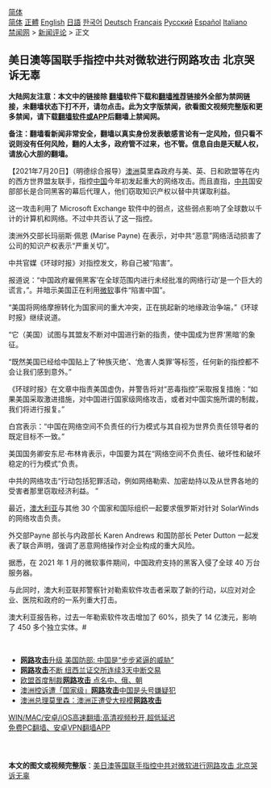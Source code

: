  <!-- 面包屑导航 --> <div class="breadcrumb"><!-- GTranslate: https://gtranslate.io/ -->  <div class="switcher notranslate">  <div class="selected">  <a href="#" onclick="return false;"> 简体</a>  </div>  <div class="option">  <a href="https://www.bannedbook.org" onclick="doGTranslate('zh-CN|zh-CN');jQuery('div.switcher div.selected a').html(jQuery(this).html());return false;" title="简体中文" class="nturl selected"> 简体</a>  <a href="https://www.bannedbook.org/zh-tw/" onclick="doGTranslate('zh-CN|zh-TW');jQuery('div.switcher div.selected a').html(jQuery(this).html());return false;" title="繁體中文" class="nturl"> 正體</a>  <a href="https://www.bannedbook.org/en/" onclick="doGTranslate('zh-CN|en');jQuery('div.switcher div.selected a').html(jQuery(this).html());return false;" title="English" class="nturl"> English</a>  <a href="https://www.bannedbook.org/ja/" onclick="doGTranslate('zh-CN|ja');jQuery('div.switcher div.selected a').html(jQuery(this).html());return false;" title="日本語" class="nturl"> 日語</a>  <a href="https://www.bannedbook.org/ko/" onclick="doGTranslate('zh-CN|ko');jQuery('div.switcher div.selected a').html(jQuery(this).html());return false;" title="한국어" class="nturl"> 한국어</a>  <a href="https://www.bannedbook.org/de/" onclick="doGTranslate('zh-CN|de');jQuery('div.switcher div.selected a').html(jQuery(this).html());return false;" title="Deutsch" class="nturl"> Deutsch</a>  <a href="https://www.bannedbook.org/fr/" onclick="doGTranslate('zh-CN|fr');jQuery('div.switcher div.selected a').html(jQuery(this).html());return false;" title="Français" class="nturl"> Français</a>  <a href="https://www.bannedbook.org/ru/" onclick="doGTranslate('zh-CN|ru');jQuery('div.switcher div.selected a').html(jQuery(this).html());return false;" title="Русский" class="nturl"> Русский</a>  <a href="https://www.bannedbook.org/es/" onclick="doGTranslate('zh-CN|es');jQuery('div.switcher div.selected a').html(jQuery(this).html());return false;" title="Español" class="nturl"> Español</a>  <a href="https://www.bannedbook.org/it/" onclick="doGTranslate('zh-CN|it');jQuery('div.switcher div.selected a').html(jQuery(this).html());return false;" title="Italiano" class="nturl"> Italiano</a>  </div>  </div>      <div class='breadcrumb-sub'><!-- Breadcrumb NavXT 6.3.0 --> <a href="https://www.bannedbook.org/" class="home">禁闻网</a> &gt; <a href="https://www.bannedbook.org/bnews/comments/" class="category">新闻评论</a> &gt; 正文</div></div><h2>美日澳等国联手指控中共对微软进行网路攻击 北京哭诉无辜</h2> <p class="notice"><b>大陆网友注意：本文中的链接除 <a href="https://github.com/bannedbook/fanqiang" >翻墙</a>软件下载和<a href="https://github.com/killgcd/justmysocks/blob/master/README.md">翻墙推荐</a>链接外全部为禁网链接，未翻墙状态下打不开，请勿点击。此为文字版禁闻，欲看图文视频完整版和更多禁闻，请下载<a href="https://github.com/bannedbook/fanqiang">翻墙软件或APP</a>后翻墙上禁闻网。</p><p>备注：翻墙看新闻非常安全，翻墙以真实身份发表敏感言论有一定风险，但只看不说则没有任何风险，翻的人太多，政府管不过来，也不管。信息自由是天赋人权，请放心大胆的翻墙。</b></p>  <div class="entry"> <p>              <a href="https://i0.wp.com/upload-images-bucket-v64rleca837do.s3.eu-west-1.amazonaws.com/wp-content/uploads/2021/07/20032623/0720-%E4%B8%AD%E5%85%B1%E9%BB%91%E5%AE%A2.jpg?fit=1280%2C720&#038;ssl=1" data-caption=""></a>                            </p> <p>【2021年7月20日】（明德综合报导）<a href="https://www.bannedbook.org/bnews/tag/%e6%be%b3%e6%b4%b2/" class="st_tag internal_tag" rel="tag" title="标签 澳洲 下的日志">澳洲</a>莫里森政府与美、英、日和欧盟等在内的西方世界盟友联手，指控<span class='wp_keywordlink_affiliate'><a href="https://www.bannedbook.org/" title="中国" target="_blank">中国</a></span>今年初发起重大的网络攻击。而且直指，<a href="https://www.bannedbook.org/bnews/tag/%e4%b8%ad%e5%85%b1/" class="st_tag internal_tag" rel="tag" title="标签 中共 下的日志">中共</a>国安部部长是合同黑客的幕后代理人，他们窃取知识产权以替中共谋取利益。</p> <p>这一攻击利用了 Microsoft Exchange 软件中的弱点，这些弱点影响了全球数以千计的计算机和网络。不过中共否认了这一指控。</p> <p>澳洲外交部长玛丽斯·佩恩 (Marise Payne) 在表示，对中共“恶意”网络活动损害了公司的知识产权表示“严重关切”。</p> <p></p>  <p>中共官媒《环球时报》对指控发文，称自己被“陷害”。</p> <p>报道说：“中国政府雇佣黑客&#8217;在全球范围内进行未经批准的网络行动&#8217;是一个巨大的谎言，”。并暗示美国正在利用<a href="https://www.bannedbook.org/bnews/tag/%e5%be%ae%e8%bd%af/" class="st_tag internal_tag" rel="tag" title="标签 微软 下的日志">微软</a>事件“陷害中国”。</p> <p>“美国将网络摩擦转化为国家间的重大冲突，正在挑起新的地缘政治争端，”《环球时报》继续说道。</p> <p>“它（美国）试图与其盟友不断对中国进行新的指责，使中国成为世界‘黑暗’的象征。</p> <p>“既然美国已经给中国贴上了‘种族灭绝’、‘危害人类罪’等标签，任何新的指控都不会让我们感到意外。”</p>  <p>《环球时报》在文章中指责美国虚伪，并警告将对“恶毒指控”采取报复措施：“如果美国采取激进措施，对中国进行国家级网络攻击，或者对中国实施所谓的制裁，我们将进行报复。” </p> <p>白宫表示：“中国在网络空间不负责任的行为模式与其自视为世界负责任领导者的既定目标不一致。”</p> <p>美国国务卿安东尼·布林肯表示，中国要为其在“网络空间不负责任、破坏性和破坏稳定的行为模式”负责。</p> <p>中共的网络攻击“行动包括犯罪活动，例如网络勒索、加密劫持以及从世界各地的受害者那里窃取经济利益。 ”</p> <p>最近，<a href="https://www.bannedbook.org/bnews/tag/%e6%be%b3%e5%a4%a7%e5%88%a9%e4%ba%9a/" class="st_tag internal_tag" rel="tag" title="标签 澳大利亚 下的日志">澳大利亚</a>与其他 30 个国家和国际组织一起要求俄罗斯对针对 SolarWinds 的网络攻击负责。</p>  <p>外交部Payne 部长与内政部长 Karen Andrews 和国防部长 Peter Dutton 一起发表了联合声明，强调了恶意网络操作对企业构成的重大风险。</p> <p>据悉，在 2021 年 1 月的微软事件期间，中国政府支持的黑客入侵了全球 40 万台服务器。</p> <p>与此同时，澳大利亚联邦警察针对勒索软件攻击者采取了新的行动，以应对对企业、医院和政府的一系列重大打击。</p> <p>澳大利亚报告称，过去一年勒索软件攻击增加了 60%，损失了 14 亿澳元，影响了 450 多个独立实体。#</p> <p>&nbsp;</p>  <ul class='op-related-articles' title='相关阅读'> <li><a href='https://www.bannedbook.org/bnews/ssgc/20210515/1546700.html' target='_blank'><b>网路攻击</b>升级 美国防部: 中国是“步步紧逼的威胁”</a></li> <li><a href='https://www.bannedbook.org/bnews/worldnews/20200827/1386809.html' target='_blank'><b>网路攻击</b>不断 纽西兰证交所连续3天中断交易</a></li> <li><a href='https://www.bannedbook.org/bnews/headline/20200801/1372860.html' target='_blank'>欧盟首度制裁<b>网路攻击</b>   点名中、俄、朝</a></li> <li><a href='https://www.bannedbook.org/bnews/baitai/20200620/1347930.html' target='_blank'>澳洲控诉遭「国家级」<b>网路攻击</b>中国是头号嫌疑犯</a></li> <li><a href='https://www.bannedbook.org/bnews/worldnews/20200619/1347124.html' target='_blank'>澳洲总理莫里森：澳洲正遭受大规模<b>网路攻击</b></a></li> </ul> <p class="texttj"> <a href="https://github.com/bannedbook/fanqiang/wiki/V2ray%E6%9C%BA%E5%9C%BA" target="_blank">WIN/MAC/安卓/iOS高速翻墙:高清视频秒开,超低延迟</a><br/> <a href="https://github.com/bannedbook/fanqiang/wiki/%E7%A6%81%E9%97%BB%E7%BD%91%E5%AE%89%E5%8D%93%E7%BF%BB%E5%A2%99%E6%96%B0%E9%97%BBAPP" target="_blank">免费PC翻墙、安卓VPN翻墙APP</a></p><p>&nbsp;</p><a name='sharetosocial'></a>  <div style="margin-bottom:5px;padding-bottom:5px;clear:both"> <div id="archive-pix-1" class="banner-ads"> <!-- AuctionX Display platform tag START --> <div id="26318x728x90x621x_ADSLOT2" clicktrack="%%CLICK_URL_ESC%%"></div> <!-- AuctionX Display platform tag END --> </div> <div id="archive-pix-2" class="banner-ads"> <!-- AuctionX Display platform tag START --> <div id="26315x300x250x621x_ADSLOT2" clicktrack="%%CLICK_URL_ESC%%"></div> <!-- AuctionX Display platform tag END --> </div> </div>  <div id="archive-pix-1" class="banner-ads"> <!-- AuctionX Display platform tag START --> <div id="26318x728x90x621x_ADSLOT3" clicktrack="%%CLICK_URL_ESC%%"></div> <!-- AuctionX Display platform tag END --> </div> <div><b>本文的图文或视频完整版</b>：<a href='https://www.bannedbook.org/bnews/comments/20210720/1590586.html'>美日澳等国联手指控中共对微软进行网路攻击 北京哭诉无辜</a></div>  </div><!--END ENTRY--> 